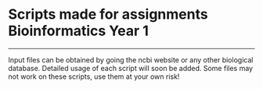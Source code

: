 # Scripts made for assignments Bioinformatics Year 1

---

Input files can be obtained by going the ncbi website or any other biological database.
Detailed usage of each script will soon be added.
Some files may not work on these scripts, use them at your own risk!
